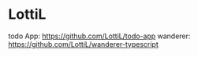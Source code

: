 # LottiL
todo App: https://github.com/LottiL/todo-app
wanderer: https://github.com/LottiL/wanderer-typescript
